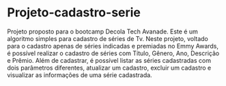 # Projeto-cadastro-serie
Projeto proposto para o bootcamp Decola Tech Avanade. Este é um algoritmo simples para cadastro de séries de Tv. Neste projeto, voltado para o cadastro apenas de séries indicadas e premiadas no Emmy Awards, é possível realizar o cadastro de séries com Título, Gênero, Ano, Descrição e Prêmio. Além de cadastrar, é possível listar as séries cadastradas com dois parâmetros diferentes, atualizar um cadastro, excluir um cadastro e visualizar as informações de uma série cadastrada.
